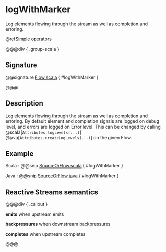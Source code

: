 # logWithMarker

Log elements flowing through the stream as well as completion and erroring.

@ref[Simple operators](../index.md#simple-operators)

@@@div { .group-scala }

## Signature

@@signature [Flow.scala](/akka-stream/src/main/scala/akka/stream/scaladsl/Flow.scala) { #logWithMarker }

@@@

## Description

Log elements flowing through the stream as well as completion and erroring. By default element and
completion signals are logged on debug level, and errors are logged on Error level.
This can be changed by calling @scala[`Attributes.logLevels(...)`] @java[`Attributes.createLogLevels(...)`] on the given Flow.

## Example

Scala
:   @@snip [SourceOrFlow.scala](/akka-docs/src/test/scala/docs/stream/operators/sourceorflow/LogWithMarker.scala) { #logWithMarker }

Java
:   @@snip [SourceOrFlow.java](/akka-docs/src/test/java/jdocs/stream/operators/SourceOrFlow.java) { #logWithMarker }

## Reactive Streams semantics 

@@@div { .callout }

**emits** when upstream emits

**backpressures** when downstream backpressures

**completes** when upstream completes

@@@
